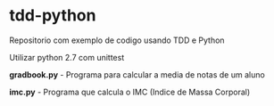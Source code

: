 # tdd-python
Repositorio com exemplo de codigo usando TDD e Python

Utilizar python 2.7 com unittest

**gradbook.py** - Programa para calcular a media de notas de um aluno

**imc.py** - Programa que calcula o IMC (Indice de Massa Corporal)

